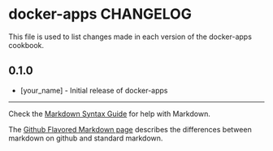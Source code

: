 docker-apps CHANGELOG
================

This file is used to list changes made in each version of the docker-apps cookbook.

0.1.0
-----
- [your_name] - Initial release of docker-apps

- - -
Check the [Markdown Syntax Guide](http://daringfireball.net/projects/markdown/syntax) for help with Markdown.

The [Github Flavored Markdown page](http://github.github.com/github-flavored-markdown/) describes the differences between markdown on github and standard markdown.
